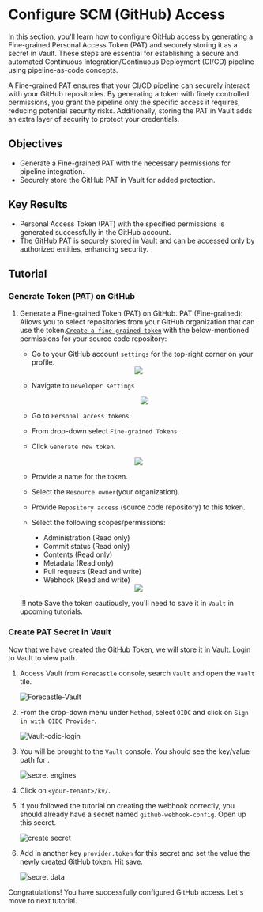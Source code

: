 # Configure SCM (GitHub) Access

In this section, you'll learn how to configure GitHub access by generating a Fine-grained Personal Access Token (PAT) and securely storing it as a secret in Vault. These steps are essential for establishing a secure and automated Continuous Integration/Continuous Deployment (CI/CD) pipeline using pipeline-as-code concepts.

A Fine-grained PAT ensures that your CI/CD pipeline can securely interact with your GitHub repositories. By generating a token with finely controlled permissions, you grant the pipeline only the specific access it requires, reducing potential security risks. Additionally, storing the PAT in Vault adds an extra layer of security to protect your credentials.

## Objectives

* Generate a Fine-grained PAT with the necessary permissions for pipeline integration.
* Securely store the GitHub PAT in Vault for added protection.

## Key Results

* Personal Access Token (PAT) with the specified permissions is generated successfully in the GitHub account.
* The GitHub PAT is securely stored in Vault and can be accessed only by authorized entities, enhancing security.

## Tutorial

### Generate Token (PAT) on GitHub

1. Generate a Fine-grained Token (PAT) on GitHub. PAT (Fine-grained): Allows you to select repositories from your GitHub organization that can use the token.[`Create a fine-grained token`](https://github.blog/2022-10-18-introducing-fine-grained-personal-access-tokens-for-github/) with the below-mentioned permissions for your source code repository:

   * Go to your GitHub account `settings` for the top-right corner on your profile.

    <div style="text-align:center"><img src="images/git-account-settings.png" /></div>

   * Navigate to `Developer settings`

     <div style="text-align:center"><img src="images/developer-settings.png" /></div>

   * Go to `Personal access tokens`.
   * From drop-down select `Fine-grained Tokens`.
   * Click `Generate new token`.

    <div style="text-align:center"><img src="images/pat-create.png" /></div>

   * Provide a name for the token.
   * Select the `Resource owner`(your organization).
   * Provide `Repository access` (source code repository) to this token.
   * Select the following scopes/permissions:

        * Administration (Read only)
        * Commit status (Read only)
        * Contents (Read only)
        * Metadata (Read only)
        * Pull requests (Read and write)
        * Webhook (Read and write)

    <div style="text-align:center"><img src="images/pat-permissions.png" /></div>

    !!! note
        Save the token cautiously, you'll need to save it in `Vault` in upcoming tutorials.

### Create PAT Secret in Vault

Now that we have created the GitHub Token, we will store it in Vault.
Login to Vault to view <your-tenant> path.

1. Access Vault from `Forecastle` console, search `Vault` and open the `Vault` tile.

   ![Forecastle-Vault](images/forecastle.png)

1. From the drop-down menu under `Method`, select `OIDC` and click on `Sign in with OIDC Provider`.

   ![Vault-odic-login](images/login-oidc.png)

1. You will be brought to the `Vault` console. You should see the key/value path for <your-tenant>.

   ![secret engines](images/secret-engines.png)

1. Click on `<your-tenant>/kv/`.

1. If you followed the tutorial on creating the webhook correctly, you should already have a secret named `github-webhook-config`. Open up this secret.

   ![create secret](images/open-secret.png)

1. Add in another key `provider.token` for this secret and set the value the newly created GitHub token. Hit save.

   ![secret data](images/provider-secret.png)

Congratulations! You have successfully configured GitHub access. Let's move to next tutorial.
